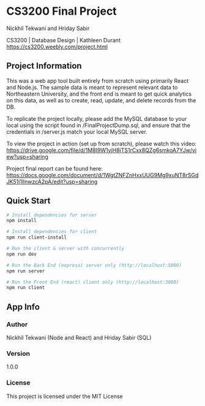 # CS3200 Final Project
Nickhil Tekwani and Hriday Sabir

CS3200 | Database Design | Kathleen Durant
https://cs3200.weebly.com/project.html

## Project Information
This was a web app tool built entirely from scratch using primarily React and Node.js. The sample data is meant to represent relevant data to Northeastern University, and the front end is meant to get quick analytics on this data, as well as to create, read, update, and delete records from the DB. 

To replicate the project locally, please add the MySQL database to your local using the script found in /FinalProjectDump.sql, and ensure that the credentials in /server.js match your local MySQL server. 

To view the project in action (set up from scratch), please watch this video: https://drive.google.com/file/d/1M8I9W1yjH8jTS1rCxx8QZg6smkoA7YJw/view?usp=sharing

Project final report can be found here: https://docs.google.com/document/d/1WgtZNFZnHxxUUG9Mg9xuNT8rSGdJK51j1llnwzcA2pA/edit?usp=sharing

## Quick Start

``` bash
# Install dependencies for server
npm install

# Install dependencies for client
npm run client-install

# Run the client & server with concurrently
npm run dev

# Run the Back End (express) server only (http://localhost:5000)
npm run server

# Run the Front End (react) client only (http://localhost:3000)
npm run client

```

## App Info

### Author

Nickhil Tekwani (Node and React) and Hriday Sabir (SQL)

### Version

1.0.0

### License

This project is licensed under the MIT License
